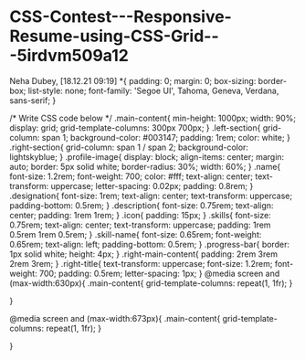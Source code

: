 # CSS-Contest---Responsive-Resume-using-CSS-Grid---5irdvm509a12
Neha Dubey, [18.12.21 09:19]
*{
    padding: 0;
    margin: 0;
    box-sizing: border-box;
    list-style: none;
    font-family: 'Segoe UI', Tahoma, Geneva, Verdana, sans-serif;
}

/* Write CSS code below */
.main-content{
    min-height: 1000px;
    width: 90%;
    display: grid;
    grid-template-columns: 300px 700px;
}
.left-section{
    grid-column: span 1;
    background-color: #003147;
    padding: 1rem;
    color: white;
}
.right-section{
    grid-column: span 1 / span 2;
    background-color: lightskyblue;
}
.profile-image{
    display: block;
    align-items: center;
    margin: auto;
    border: 5px solid white;
    border-radius: 30%;
    width: 60%;
}
.name{
    font-size: 1.2rem;
    font-weight: 700;
    color: #fff;
    text-align: center;
    text-transform: uppercase;
    letter-spacing: 0.02px;
    padding: 0.8rem;
}
.designation{
    font-size: 1rem;
    text-align: center;
    text-transform: uppercase;
    padding-bottom: 0.5rem;
}
.description{
    font-size: 0.75rem;
    text-align: center;
    padding: 1rem 1rem;
}
.icon{
    padding: 15px;
}
.skills{
    font-size: 0.75rem;
    text-align: center;
    text-transform: uppercase;
    padding: 1rem 0.5rem 1rem 0.5rem;
}
.skill-name{
    font-size: 0.65rem;
    font-weight: 0.65rem;
    text-align: left;
    padding-bottom: 0.5rem;
}
.progress-bar{
    border: 1px solid white;
    height: 4px;
}
.right-main-content{
    padding: 2rem 3rem 2rem 3rem;
}
.right-title{
    text-transform: uppercase;
    font-size: 1.2rem;
    font-weight: 700;
    padding: 0.5rem;
    letter-spacing: 1px;
}
@media screen  and (max-width:630px){
    .main-content{
        grid-template-columns: repeat(1, 1fr);
    }
 
}


@media screen  and (max-width:673px){
    .main-content{
        grid-template-columns: repeat(1, 1fr);
    }
   
 
 }
